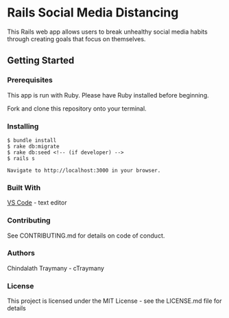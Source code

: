 # Rails Social Media Distancing
This Rails web app allows users to break unhealthy social media habits through creating goals that focus on themselves.


## Getting Started
### Prerequisites
This app is run with Ruby. Please have Ruby installed before beginning.

Fork and clone this repository onto your terminal.

### Installing
    $ bundle install
    $ rake db:migrate
    $ rake db:seed <!-- (if developer) -->
    $ rails s

    Navigate to http://localhost:3000 in your browser.

### Built With
[VS Code](https://code.visualstudio.com/) - text editor

### Contributing
See CONTRIBUTING.md for details on code of conduct.

### Authors
Chindalath Traymany - cTraymany

### License
This project is licensed under the MIT License - see the LICENSE.md file for details